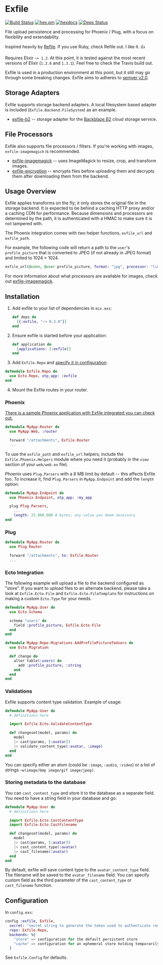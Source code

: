 # Exfile

[![Build Status](https://travis-ci.org/keichan34/exfile.svg?branch=master)](https://travis-ci.org/keichan34/exfile) [![hex.pm](https://img.shields.io/hexpm/v/exfile.svg)](https://hex.pm/packages/exfile) [![hexdocs](https://img.shields.io/badge/hex-docs-brightgreen.svg)](http://hexdocs.pm/exfile/readme.html)
[![Deps Status](https://beta.hexfaktor.org/badge/all/github/keichan34/exfile.svg)](https://beta.hexfaktor.org/github/keichan34/exfile)

File upload persistence and processing for Phoenix / Plug, with a focus on
flexibility and extendability.

Inspired heavily by  [Refile](https://github.com/refile/refile). If you use
Ruby, check Refile out. I like it. 👍

Requires Elixir `~> 1.2`. At this point, it is tested against the most recent
versions of Elixir (`1.2.6` and `1.3.1`). Feel free to check the Travis build
out.

Exfile is used in a production environment at this point, but it still may go
through some breaking changes. Exfile aims to adheres to
[semver v2.0](http://semver.org/spec/v2.0.0.html).

## Storage Adapters

Exfile supports storage backend adapters. A local filesystem based
adapter is included (`Exfile.Backend.FileSystem`) as an example.

* [exfile-b2](https://github.com/keichan34/exfile-b2) -- storage adapter for
	the [Backblaze B2](https://www.backblaze.com/b2/cloud-storage.html) cloud
	storage service.

## File Processors

Exfile also supports file processors / filters. If you're working with
images, `exfile-imagemagick` is recommended.

* [exfile-imagemagick](https://github.com/keichan34/exfile-imagemagick) -- uses
	ImageMagick to resize, crop, and transform images.
* [exfile-encryption](https://github.com/keichan34/exfile-encryption) -- encrypts
	files before uploading them and decrypts them after downloading them from the
	backend.

## Usage Overview

Exfile applies transforms on the fly; it only stores the original file in the
storage backend. It is expected to be behind a caching HTTP proxy and/or a
caching CDN for performance. Because dimensions and processors are determined
by the path, it is authenticated with a HMAC to make sure it is not tampered
with.

The Phoenix integration comes with two helper functions, `exfile_url` and
`exfile_path`.

For example, the following code will return a path to the `user`'s `profile_picture`
that is converted to JPEG (if not already in JPEG format) and limited to 1024 × 1024.

```elixir
exfile_url(@conn, @user.profile_picture, format: "jpg", processor: "limit", processor_args: [1024, 1024])
```

For more information about what processors are available for images, check out
[exfile-imagemagick](https://github.com/keichan34/exfile-imagemagick).

## Installation

1. Add exfile to your list of dependencies in `mix.exs`:

	```elixir
	def deps do
	  [{:exfile, "~> 0.3.0"}]
	end
	```

2. Ensure exfile is started before your application:

	```elixir
	def application do
	  [applications: [:exfile]]
	end
	```
3. Add `Exfile.Repo` and [specify it in configuration](#configuration):

```elixir
defmodule Exfile.Repo do
  use Ecto.Repo, otp_app: :exfile
end
```

4. Mount the Exfile routes in your router.

### Phoenix

[There is a sample Phoenix application with Exfile integrated you can check out.](https://github.com/keichan34/phoenix_exfile_test_app)

```elixir
defmodule MyApp.Router do
  use MyApp.Web, :router

  forward "/attachments", Exfile.Router
  ...
```

To use the `exfile_path` and `exfile_url` helpers, include the
`Exfile.Phoenix.Helpers` module where you need it (probably in the `view`
section of your `web/web.ex` file).

Phoenix uses `Plug.Parsers` with a 8 MB limit by default -- this affects Exfile
too. To increase it, find `Plug.Parsers` in `MyApp.Endpoint` and add the `length`
option:

```elixir
defmodule MyApp.Endpoint do
  use Phoenix.Endpoint, otp_app: :my_app

  plug Plug.Parsers,
    ...
    length: 25_000_000 # bytes; any value you deem necessary
end
```

### Plug

```elixir
defmodule MyApp.Router do
  use Plug.Router

  forward "/attachments", to: Exfile.Router
  ...
```

### Ecto Integration

The following example will upload a file to the backend configured as "store".
If you want to upload files to an alternate backend, please take a look at
`Exfile.Ecto.File` and `Exfile.Ecto.FileTemplate` for instructions on making
a custom `Ecto.Type` for your needs.

```elixir
defmodule MyApp.User do
  use Ecto.Schema

  schema "users" do
    field :profile_picture, Exfile.Ecto.File
  end
end
```

```elixir
defmodule MyApp.Repo.Migrations.AddProfilePictureToUsers do
  use Ecto.Migration

  def change do
    alter table(:users) do
      add :profile_picture, :string
    end
  end
end
```

### Validations

Exfile supports content type validation. Example of usage:

```elixir
defmodule MyApp.User do
  # definitions here

  import Exfile.Ecto.ValidateContentType

  def changeset(model, params) do
    model
    |> cast(params, [:avatar])
    |> validate_content_type(:avatar, :image)
  end
end
```

You can specify either an atom (could be `:image`, `:audio`, `:video`) or a list of strings
`~w(image/bmp image/gif image/jpeg)`.

### Storing metadata to the database

You can `cast_content_type` and store it to the database as a separate field. You need to
have a string field in your database and go:

``` elixir
defmodule MyApp.User do
  # definitions here

  import Exfile.Ecto.CastContentType
  import Exfile.Ecto.CastFilename

  def changeset(model, params) do
    model
    |> cast(params, [:avatar])
    |> cast_content_type(:avatar)
    |> cast_filename(:avatar)
  end
end
```

By default, exfile will save content type to the `avatar_content_type` field.
The filename will be saved to the `avatar_filename` field. You can specify
custom field as the third parameter of the `cast_content_type` or
`cast_filename` function.

## Configuration

In `config.exs`:

```elixir
config :exfile, Exfile,
  secret: "secret string to generate the token used to authenticate requests",
  repo: Exfile.Repo,
  backends: %{
    "store" => configuration for the default persistent store
    "cache" => configuration for an ephemeral store holding temporarily uploaded content
  }
```

See `Exfile.Config` for defaults.
